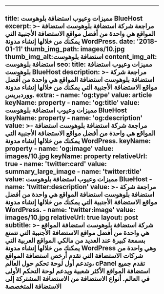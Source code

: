 
---
title: مميزات وعيوب استضافة بلوهوست BlueHost
excerpt: >-
 مراجعة شركة استضافة بلوهوست استضافة المواقع هي واحدة من أفضل مواقع الاستضافة الأجنبية التي يمكنك من خلالها إنشاء مدونة WordPress.
date: '2018-01-11'
thumb_img_path: images/10.jpg
thumb_img_alt:استضافة بلوهوست
content_img_alt: استضافة بلوهوست
seo:
  title: مميزات وعيوب استضافة بلوهوست BlueHost
  description: >-
 مراجعة شركة استضافة بلوهوست استضافة المواقع هي واحدة من أفضل مواقع الاستضافة الأجنبية التي يمكنك من خلالها إنشاء مدونة ووردبريس.
  extra:
    - name: 'og:type'
      value: article
      keyName: property
    - name: 'og:title'
      value: مميزات وعيوب استضافة بلوهوست BlueHost
      keyName: property
    - name: 'og:description'
      value: >-
       مراجعة شركة استضافة بلوهوست استضافة المواقع هي واحدة من أفضل مواقع الاستضافة الأجنبية التي يمكنك من خلالها إنشاء مدونة WordPress.
      keyName: property
    - name: 'og:image'
      value: images/10.jpg
      keyName: property
      relativeUrl: true
    - name: 'twitter:card'
      value: summary_large_image
    - name: 'twitter:title'
      value: مميزات وعيوب استضافة بلوهوست BlueHost
    - name: 'twitter:description'
      value: >-
       مراجعة شركة استضافة بلوهوست استضافة المواقع هي واحدة من أفضل مواقع الاستضافة الأجنبية التي يمكنك من خلالها إنشاء مدونة WordPress.
    - name: 'twitter:image'
      value: images/10.jpg
      relativeUrl: true
layout: post
subtitle: >-
  شركة استضافة بلوهوست استضافة المواقع هي واحدة من أفضل مواقع الاستضافة الأجنبية
  التي تتمتع بسمعة كبيرة عند العديد من مالكي المواقع العربية التي يمكنك من
  خلالها إنشاء مدونة WordPress وهي واحدة من شركات الاستضافة التي تقدم أرخص
  استضافة المواقع وتدعم أول لوحة تحكم حول العالم، cPanel تقدم جميع استضافة
  المواقع الأكثر شعبية ويدعم لوحة التحكم الأولى في العالم. أنواع الاستضافة من
  الاستضافة المشتركة إلى الاستضافة المتخصصة
---

